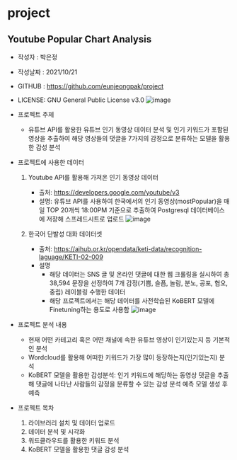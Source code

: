 # project
## Youtube Popular Chart Analysis
  - 작성자 : 박은정
  - 작성날짜 : 2021/10/21
  - GITHUB : https://github.com/eunjeongpak/project
  - LICENSE: GNU General Public License v3.0
   ![image](https://user-images.githubusercontent.com/76864400/138218131-603e665c-10a1-4a2e-8c59-d39687fd1596.png)

- 프로젝트 주제
  - 유튜브 API를 활용한 유튜브 인기 동영상 데이터 분석 및 인기 키워드가 포함된 영상을 추출하여 해당 영상들의 댓글을 7가지의 감정으로 분류하는 모델을 활용한 감성 분석

- 프로젝트에 사용한 데이터
  1. Youtube API를 활용해 가져온 인기 동영상 데이터
      - 출처: https://developers.google.com/youtube/v3
      - 설명: 유튜브 API를 사용하여 한국에서의 인기 동영상(mostPopular)을 매일 TOP 20개씩 18:00PM 기준으로 추출하여 Postgresql 데이터베이스에 저장해 스프레드시트로 업로드
        ![image](https://user-images.githubusercontent.com/76864400/138220402-a9e32e0f-0e77-43f3-acc6-a50647cd5dc5.png)

  
  2. 한국어 단발성 대화 데이터셋
      - 출처: https://aihub.or.kr/opendata/keti-data/recognition-laguage/KETI-02-009
      - 설명
        - 해당 데이터는 SNS 글 및 온라인 댓글에 대한 웹 크롤링을 실시하여 총 38,594 문장을 선정하여 7개 감정(기쁨, 슬픔, 놀람, 분노, 공포, 혐오, 중립) 레이블링 수행한 데이터
        - 해당 프로젝트에서는 해당 데이터를 사전학습된 KoBERT 모델에 Finetuning하는 용도로 사용함
        ![image](https://user-images.githubusercontent.com/76864400/138218777-6d2e6605-bc26-4ae8-b59d-34bbdb56653c.png)

- 프로젝트 분석 내용
  - 현재 어떤 카테고리 혹은 어떤 채널에 속한 유튜브 영상이 인기있는지 등 기본적인 분석
  - Wordcloud를 활용해 어떠한 키워드가 가장 많이 등장하는지(인기있는지) 분석
  - KoBERT 모델을 활용한 감성분석: 인기 키워드에 해당하는 동영상 댓글을 추출해 댓글에 나타난 사람들의 감정을 분류할 수 있는 감성 분석 예측 모델 생성 후 예측

- 프로젝트 목차
  1) 라이브러리 설치 및 데이터 업로드
  2) 데이터 분석 및 시각화
  3) 워드클라우드를 활용한 키워드 분석
  4) KoBERT 모델을 활용한 댓글 감성 분석
